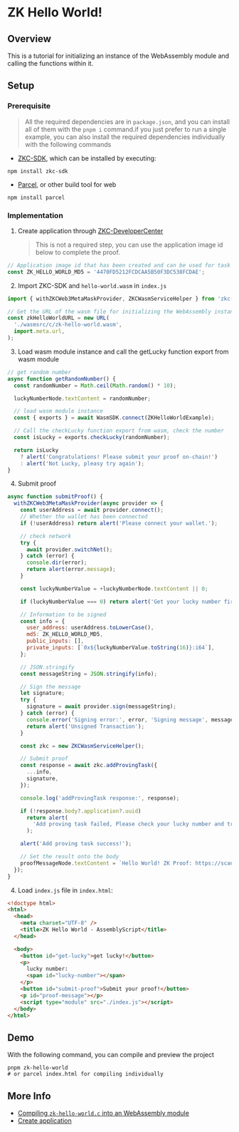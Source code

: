 # ZK Hello World!

## Overview

This is a tutorial for initializing an instance of the WebAssembly module and calling the functions within it.

## Setup

### Prerequisite

> All the required dependencies are in `package.json`, and you can install all of them with the `pnpm i` command.if you just prefer to run a single example, you can also install the required dependencies individually with the following commands

- [ZKC-SDK][1], which can be installed by executing:

```shell
npm install zkc-sdk
```

- [Parcel][2], or other build tool for web

```shell
npm install parcel
```

### Implementation

1.  Create application through [ZKC-DeveloperCenter][3]

    > This is not a required step, you can use the application image id below to complete the proof.

```javascript
// Application image id that has been created and can be used for task proofing, of course, you can upload the wasm application yourself to get the application id (which will cost some ETH)
const ZK_HELLO_WORLD_MD5 = '4470FD5212FCDCAA5B50F3DC538FCDAE';
```

2.  Import ZKC-SDK and `hello-world.wasm` in `index.js`

```javascript
import { withZKCWeb3MetaMaskProvider, ZKCWasmServiceHelper } from 'zkc-sdk';

// Get the URL of the wasm file for initializing the WebAssembly instance.
const zkHelloWorldURL = new URL(
  './wasmsrc/c/zk-hello-world.wasm',
  import.meta.url,
);
```

3.  Load wasm module instance and call the getLucky function export from wasm module

```javascript
// get random number
async function getRandomNumber() {
  const randomNumber = Math.ceil(Math.random() * 10);

  luckyNumberNode.textContent = randomNumber;

  // load wasm module instance
  const { exports } = await WasmSDK.connect(ZKHelloWorldExample);

  // Call the checkLucky function export from wasm, check the number
  const isLucky = exports.checkLucky(randomNumber);

  return isLucky
    ? alert('Congratulations! Please submit your proof on-chain!')
    : alert('Not Lucky, pleasy try again');
}
```

4.  Submit proof

```javascript
async function submitProof() {
  withZKCWeb3MetaMaskProvider(async provider => {
    const userAddress = await provider.connect();
    // Whether the wallet has been connected
    if (!userAddress) return alert('Please connect your wallet.');

    // check network
    try {
      await provider.switchNet();
    } catch (error) {
      console.dir(error);
      return alert(error.message);
    }

    const luckyNumberValue = +luckyNumberNode.textContent || 0;

    if (luckyNumberValue === 0) return alert('Get your lucky number first!');

    // Information to be signed
    const info = {
      user_address: userAddress.toLowerCase(),
      md5: ZK_HELLO_WORLD_MD5,
      public_inputs: [],
      private_inputs: [`0x${luckyNumberValue.toString(16)}:i64`],
    };

    // JSON.stringify
    const messageString = JSON.stringify(info);

    // Sign the message
    let signature;
    try {
      signature = await provider.sign(messageString);
    } catch (error) {
      console.error('Signing error:', error, 'Signing message', messageString);
      return alert('Unsigned Transaction');
    }

    const zkc = new ZKCWasmServiceHelper();

    // Submit proof
    const response = await zkc.addProvingTask({
      ...info,
      signature,
    });

    console.log('addProvingTask response:', response);

    if (!response.body?.application?.uuid)
      return alert(
        'Add proving task failed, Please check your lucky number and try again!',
      );

    alert('Add proving task success!');

    // Set the result onto the body
    proofMessageNode.textContent = `Hello World! ZK Proof: https://scan.zkcross.org/request/${response.body?.application?.uuid}`;
  });
}
```

4.  Load `index.js` file in `index.html`:

```html
<!doctype html>
<html>
  <head>
    <meta charset="UTF-8" />
    <title>ZK Hello World - AssemblyScript</title>
  </head>

  <body>
    <button id="get-lucky">get lucky!</button>
    <p>
      lucky number:
      <span id="lucky-number"></span>
    </p>
    <button id="submit-proof">Submit your proof!</button>
    <p id="proof-message"></p>
    <script type="module" src="./index.js"></script>
  </body>
</html>
```

## Demo

With the following command, you can compile and preview the project

```shell
pnpm zk-hello-world
# or parcel index.html for compiling individually
```

## More Info

- [Compiling `zk-hello-world.c` into an WebAssembly module][3]
- [Create application][4]

[1]: https://github.com/zkcrossteam/ZKC-SDK
[2]: https://parceljs.org/
[3]: ./wasmsrc/c/README.md
[4]: https://dev.zkcross.org/create-app
